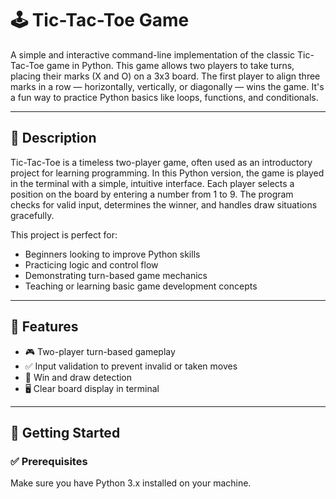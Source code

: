 # 🕹️ Tic-Tac-Toe Game

A simple and interactive command-line implementation of the classic Tic-Tac-Toe game in Python. This game allows two players to take turns, placing their marks (X and O) on a 3x3 board. The first player to align three marks in a row — horizontally, vertically, or diagonally — wins the game. It's a fun way to practice Python basics like loops, functions, and conditionals.

---

## 📄 Description

Tic-Tac-Toe is a timeless two-player game, often used as an introductory project for learning programming. In this Python version, the game is played in the terminal with a simple, intuitive interface. Each player selects a position on the board by entering a number from 1 to 9. The program checks for valid input, determines the winner, and handles draw situations gracefully.

This project is perfect for:

- Beginners looking to improve Python skills
- Practicing logic and control flow
- Demonstrating turn-based game mechanics
- Teaching or learning basic game development concepts

---

## 📁 Features

- 🎮 Two-player turn-based gameplay
- ✅ Input validation to prevent invalid or taken moves
- 🧠 Win and draw detection
- 🖥️ Clear board display in terminal

---

## 🚀 Getting Started

### ✅ Prerequisites

Make sure you have Python 3.x installed on your machine.

